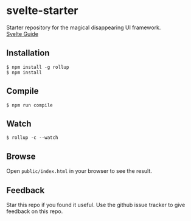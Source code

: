 # svelte-starter

Starter repository for the magical disappearing UI framework.  
[Svelte Guide](https://svelte.technology/guide)  

## Installation

    $ npm install -g rollup
    $ npm install

## Compile

    $ npm run compile

## Watch

    $ rollup -c --watch

## Browse

Open `public/index.html` in your browser to see the result.

## Feedback
Star this repo if you found it useful. Use the github issue tracker to give feedback on this repo.
